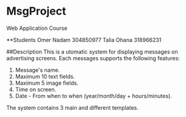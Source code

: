 # MsgProject
Web Application Course

**Students
Omer Nadam 304850977
Talia Ohana 318966231 

##Description
This is a utomatic system for displaying messages on advertising screens.
Each messages supports the following features:
1. Message's name.
2. Maximum 10 text fields.
3. Maximum 5 image fields.
4. Time on screen.
5. Date - From when to when (year/month/day + hours/minutes).

The system contains 3 main and different templates.




